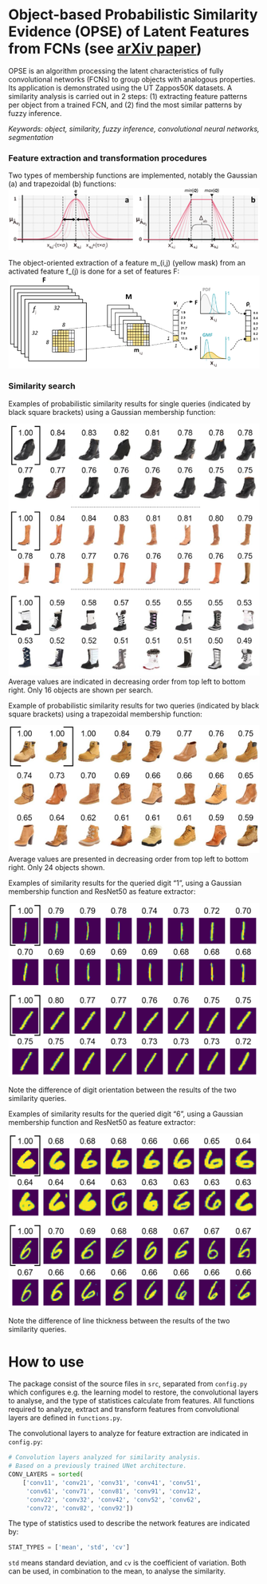 # Object-based Probabilistic Similarity Evidence (OPSE) of Latent Features from FCNs (see [arXiv paper](https://www.privatelink.com))

OPSE is an algorithm processing the latent characteristics of fully convolutional networks (FCNs) to group objects with analogous properties. Its application is demonstrated using the UT Zappos50K datasets. A similarity analysis is carried out in 2 steps: (1) extracting feature patterns per object from a trained FCN, and (2) find the most similar patterns by fuzzy inference.

*Keywords: object, similarity, fuzzy inference, convolutional neural networks, segmentation*

### Feature extraction and transformation procedures
Two types of membership functions are implemented, notably the Gaussian (a) and trapezoidal (b) functions:
![Membership functions](./figures/mmb_function.png)

The object-oriented extraction of a feature m_(i,j) (yellow mask) from an activated feature f_(j) is done for a set of features F:
![Feature extraction to transformation](./figures/extract_proc.png)

### Similarity search
Examples of probabilistic similarity results for single queries (indicated by black square brackets) using a Gaussian membership function:

![Similarity analysis by one query](./figures/sim_analysis_1.png)
Average values are indicated in decreasing order from top left to bottom right. Only 16 objects are shown per search.

Example of probabilistic similarity results for two queries (indicated by black square brackets) using a trapezoidal membership function:

![Similarity analysis by two queries](./figures/sim_analysis_2.png)
Average values are presented in decreasing order from top left to bottom right. Only 24 objects shown.

Examples of similarity results for the queried digit “1”, using a Gaussian membership function and ResNet50 as feature extractor:

![Similarity analysis of digit 1](./figures/sim_digit_1.png)

Note the difference of digit orientation between the results of the two similarity queries.

Examples of similarity results for the queried digit “6”, using a Gaussian membership function and ResNet50 as feature extractor:

![Similarity analysis of digit 6](./figures/sim_digit_2.png)

Note the difference of line thickness between the results of the two similarity queries.

# How to use

The package consist of the source files in `src`, separated from `config.py` which configures e.g. the learning model to restore, the convolutional layers to analyse, and the type of statistices calculate from features. All functions required to analyze, extract and transform features from convolutional layers are defined in `functions.py`.

The convolutional layers to analyze for feature extraction are indicated in `config.py`:
```python
# Convolution layers analyzed for similarity analysis.
# Based on a previously trained UNet architecture.
CONV_LAYERS = sorted(
    ['conv11', 'conv21', 'conv31', 'conv41', 'conv51',
     'conv61', 'conv71', 'conv81', 'conv91', 'conv12',
     'conv22', 'conv32', 'conv42', 'conv52', 'conv62',
     'conv72', 'conv82', 'conv92'])
```

The type of statistics used to describe the network features are indicated by:
```python
STAT_TYPES = ['mean', 'std', 'cv']
```
`std` means standard deviation, and `cv` is the coefficient of variation. Both can be used, in combination to the mean, to analyse the similarity.
